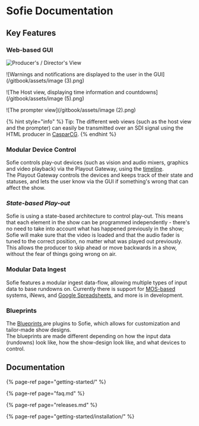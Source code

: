 # Sofie Documentation

## Key Features

### Web-based GUI

![Producer&apos;s / Director&apos;s  View](https://raw.githubusercontent.com/nrkno/Sofie-TV-automation/master/images/Sofie_GUI_example.jpg)

![Warnings and notifications are displayed to the user in the GUI](/gitbook/assets/image (3).png)

![The Host view, displaying time information and countdowns](/gitbook/assets/image (5).png)

![The prompter view](/gitbook/assets/image (2).png)

{% hint style="info" %}
Tip: The different web views \(such as the host view and the prompter\) can easily be transmitted over an SDI signal using the HTML producer in [CasparCG](getting-started/installation/installing-connections-and-additional-hardware/casparcg-server-installation.md).
{% endhint %}

### Modular Device Control

Sofie controls play-out devices \(such as vision and audio mixers, graphics and video playback\) via the Playout Gateway, using the [timeline](dictionary.md#timeline).  
The Playout Gateway controls the devices and keeps track of their state and statuses, and lets the user know via the GUI if something's wrong that can affect the show.

### _State-based Play-out_

Sofie is using a state-based architecture to control play-out. This means that each element in the show can be programmed independently - there's no need to take into account what has happened previously in the show; Sofie will make sure that the video is loaded and that the audio fader is tuned to the correct position, no matter what was played out previously.  
This allows the producer to skip ahead or move backwards in a show, without the fear of things going wrong on air.

### Modular Data Ingest

Sofie features a modular ingest data-flow, allowing multiple types of input data to base rundowns on. Currently there is support for [MOS-based](http://mosprotocol.com) systems, iNews, and [Google Spreadsheets](getting-started/installation/installing-a-gateway/rundown-or-newsroom-system-connection/installing-sofie-with-google-spreadsheet-support.md), and more is in development.

### Blueprints

The [Blueprints ](features-and-configuration/concepts-and-architecture.md#blueprints)are plugins to Sofie, which allows for customization and tailor-made show designs.  
The blueprints are made different depending on how the input data \(rundowns\) look like, how the show-design look like, and what devices to control.

## Documentation

{% page-ref page="getting-started/" %}

{% page-ref page="faq.md" %}

{% page-ref page="releases.md" %}

{% page-ref page="getting-started/installation/" %}

